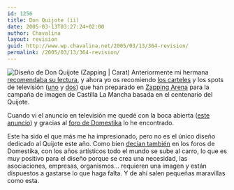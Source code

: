 ```yaml
---
id: 1256
title: Don Quijote (ii)
date: 2005-03-13T03:27:24+02:00
author: Chavalina
layout: revision
guid: http://www.wp.chavalina.net/2005/03/13/364-revision/
permalink: /2005/03/13/364-revision/
---
```

<img class="imgizqda" src="http://www.chavalina.net/imagenes/fotos/quijote-zap.jpg" alt="Dise&ntilde;o de Don Quijote (Zapping | Carat)" /> Anteriormente mi hermana <a href="http://www.chavalina.net/comentar.php?idpost=286&#038;q=quijote" target="_blank">recomendaba su lectura</a>, y ahora yo os recomiendo <a href="http://www.zapping-arena.com/src/datasrc/visions/cast_cartel.html" target="_blank">los carteles</a> y los spots de televisión (<a href="http://www.zapping-arena.com/src/datasrc/visions/cast_video.html" target="_blank">uno</a> y <a href="http://www.zapping-arena.com/src/datasrc/visions/cast_video_02.html" target="_blank">dos</a>) que han preparado en <a href="http://www.zapping-arena.com/visions.php" target="_blank">Zapping Arena</a> para la campa&ntilde;a de imagen de Castilla La Mancha basada en el centenario del Quijote.

Cuando vi el anuncio en televisión me quedé con la boca abierta (<a href="http://www.zapping-arena.com/src/datasrc/visions/cast_video_02.html" target="_blank">este anuncio</a>) y gracias al <a href="http://www.domestika.org/foros/viewtopic.php?t=28699&#038;postdays=0&#038;postorder=asc&#038;highlight=quijote&#038;start=15" target="_blank">foro de Domestika</a> lo he encontrado.

Este ha sido el que más me ha impresionado, pero no es el único dise&ntilde;o dedicado al Quijote este a&ntilde;o. Como bien <a href="http://www.domestika.org/foros/viewtopic.php?t=33108&#038;highlight=quijote" target="_blank">decían también</a> en los foros de Domestika, con los a&ntilde;os artísticos todo el mundo se sube al carro, lo que es muy positivo para el dise&ntilde;o porque se crea una necesidad, las asociaciones, empresas, organismos… requieren una imagen y están dispuestos a gastarse lo que haga falta. Y de ahí salen peque&ntilde;as maravillas como esta.